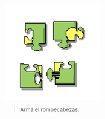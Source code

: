 <img src="https://raw.githubusercontent.com/MumukiProject/mumuki-guia-gobstones-pruebas-contenido-mumuki/master/assets/puzzle_1597262742667.gif" alt="puzzle_1597262742667.gif" width="auto" height="auto">

> Armá el rompecabezas.